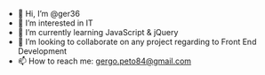 - 👋 Hi, I’m @ger36
- 👀 I’m interested in IT
- 🌱 I’m currently learning JavaScript & jQuery
- 💞️ I’m looking to collaborate on any project regarding to Front End Development
- 📫 How to reach me: gergo.peto84@gmail.com

<!---
ger36/ger36 is a ✨ special ✨ repository because its `README.md` (this file) appears on your GitHub profile.
You can click the Preview link to take a look at your changes.
--->
